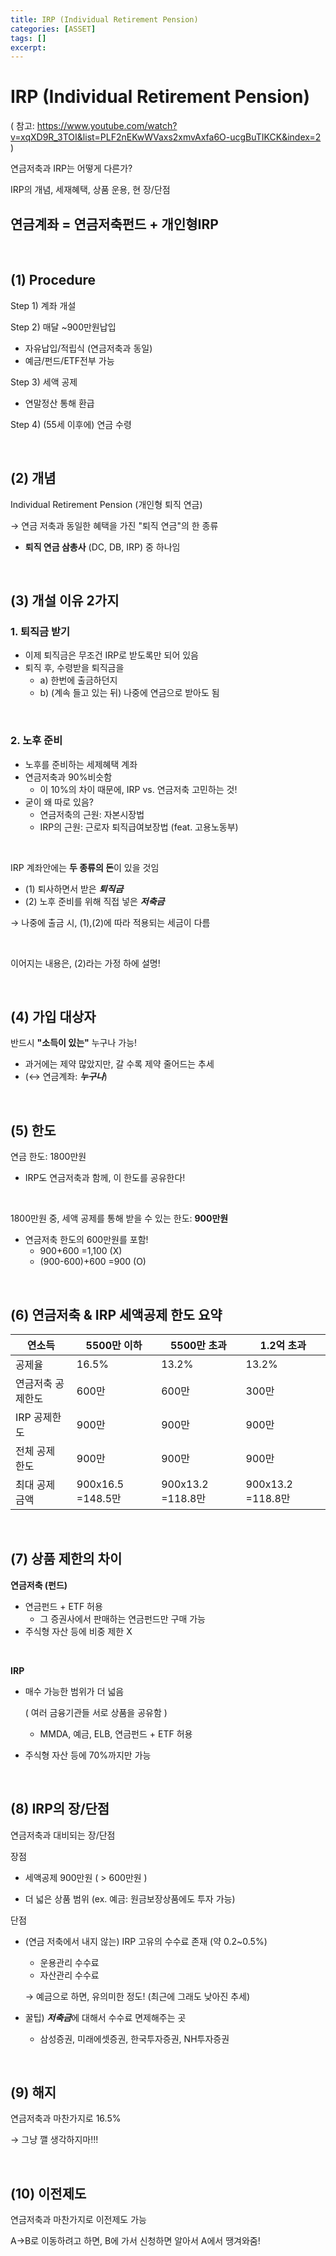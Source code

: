```yaml
---
title: IRP (Individual Retirement Pension)
categories: [ASSET]
tags: []
excerpt: 
---
```


<script src="https://cdn.mathjax.org/mathjax/latest/MathJax.js?config=TeX-AMS-MML_HTMLorMML" type="text/javascript"></script>

# IRP (Individual Retirement Pension)

( 참고: https://www.youtube.com/watch?v=xqXD9R_3TOI&list=PLF2nEKwWVaxs2xmvAxfa6O-ucgBuTIKCK&index=2 )

연금저축과 IRP는 어떻게 다른가?

IRP의 개념, 세재혜택, 상품 운용, 현 장/단점



## 연금계좌 = 연금저축펀드 + 개인형IRP

<br>

## (1) Procedure

Step 1) 계좌 개설

Step 2) 매달 ~900만원납입

- 자유납입/적립식 (연금저축과 동일)
- 예금/펀드/ETF전부 가능

Step 3) 세액 공제

- 연말정산 통해 환급

Step 4) (55세 이후에) 연금 수령

<br>

## (2) 개념

Individual Retirement Pension (개인형 퇴직 연금)

$\rightarrow$ 연금 저축과 동일한 혜택을 가진 "퇴직 연금"의 한 종류

- **퇴직 연금 삼총사** (DC, DB, IRP) 중 하나임

<br>

## (3) 개설 이유 2가지

### 1. 퇴직금 받기

- 이제 퇴직금은 무조건 IRP로 받도록만 되어 있음
- 퇴직 후, 수령받을 퇴직금을
  - a) 한번에 출금하던지
  - b) (계속 들고 있는 뒤) 나중에 연금으로 받아도 됨

<br>

### 2. 노후 준비

- 노후를 준비하는 세제혜택 계좌
- 연금저축과 90%비슷함
  - 이 10%의 차이 때문에, IRP vs. 연금저축 고민하는 것!
- 굳이 왜 따로 있음?
  - 연금저축의 근원: 자본시장법
  - IRP의 근원: 근로자 퇴직급여보장법 (feat. 고용노동부)

<br>

IRP 계좌안에는 **두 종류의 돈**이 있을 것임

- (1) 퇴사하면서 받은 ***퇴직금***
- (2) 노후 준비를 위해 직접 넣은 ***저축금***

$\rightarrow$ 나중에 출금 시, (1),(2)에 따라 적용되는 세금이 다름

<br>

이어지는 내용은, (2)라는 가정 하에 설명!

<br>

## (4) 가입 대상자

반드시 **"소득이 있는"** 누구나 가능!

- 과거에는 제약 많았지만, 갈 수록 제약 줄어드는 추세
- ($\leftrightarrow$ 연금계좌: ***누구나***)

<br>

## (5) 한도

연금 한도: 1800만원

- IRP도 연금저축과 함께, 이 한도를 공유한다!

<br>

1800만원 중, 세액 공제를 통해 받을 수 있는 한도: **900만원**

- 연금저축 한도의 600만원를 포함!
  - 900+600 =1,100 (X)
  - (900-600)+600 =900 (O)

<br>

## (6) 연금저축 & IRP 세액공제 한도 요약

| 연소득            | 5500만 이하       | 5500만 초과       | 1.2억 초과        |
| ----------------- | ----------------- | ----------------- | ----------------- |
| 공제율            | 16.5%             | 13.2%             | 13.2%             |
| 연금저축 공제한도 | 600만             | 600만             | 300만             |
| IRP 공제한도      | 900만             | 900만             | 900만             |
| 전체 공제 한도    | 900만             | 900만             | 900만             |
| 최대 공제 금액    | 900x16.5 =148.5만 | 900x13.2 =118.8만 | 900x13.2 =118.8만 |

<br>

## (7) 상품 제한의 차이

**연금저축 (펀드)**

- 연금펀드 + ETF 허용
  - 그 증권사에서 판매하는 연금펀드만 구매 가능
- 주식형 자산 등에 비중 제한 X

<br>

**IRP**

- 매수 가능한 범위가 더 넓음

  ( 여러 금융기관들 서로 상품을 공유함 )

  - MMDA, 예금, ELB,  연금펀드 + ETF 허용

- 주식형 자산 등에 70%까지만 가능

<br>

## (8) IRP의 장/단점

연금저축과 대비되는 장/단점

장점

- 세액공제 900만원 (  > 600만원 )

- 더 넓은 상품 범위 (ex. 예금: 원금보장상품에도 투자 가능)

단점

- (연금 저축에서 내지 않는) IRP 고유의 수수료 존재 (약 0.2~0.5%)

  - 운용관리 수수료
  - 자산관리 수수료

  $\rightarrow$ 예금으로 하면, 유의미한 정도! (최근에 그래도 낮아진 추세)

- 꿀팁) ***저축금***에 대해서 수수료 면제해주는 곳

  - 삼성증권, 미래에셋증권, 한국투자증권, NH투자증권

<br>

## (9) 해지

연금저축과 마찬가지로 16.5%

$\rightarrow$ 그냥 깰 생각하지마!!!

<br>

## (10) 이전제도

연금저축과 마찬가지로 이전제도 가능

A->B로 이동하려고 하면, B에 가서 신청하면 알아서 A에서 땡겨와줌!



